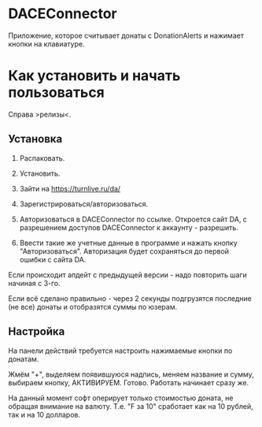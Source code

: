 # DACEConnector
Приложение, которое считывает донаты с DonationAlerts и нажимает кнопки на клавиатуре. 

# Как установить и начать пользоваться
Справа >релизы<.

## Установка
1. Распаковать. 

2. Установить. 

3. Зайти на https://turnlive.ru/da/

4. Зарегистрироваться/авторизоваться.

5. Авторизоваться в DACEConnector по ссылке. Откроется сайт DA, с разрешением доступов DACEConnector к аккаунту - разрешить.

6. Ввести такие же учетные данные в программе и нажать кнопку "Авторизоваться". Авторизация будет сохраняться до первой ошибки с сайта DA.

Если происходит апдейт с предыдущей версии - надо повторить шаги начиная с 3-го.


Если всё сделано правильно - через 2 секунды подгрузятся последние (не все) донаты и отобразятся суммы по юзерам. 

## Настройка
На панели действий требуется настроить нажимаемые кнопки по донатам. 

Жмём "+", выделяем появившуюся надпись, меняем название и сумму, выбираем кнопку, АКТИВИРУЕМ. Готово. Работать начинает сразу же. 

На данный момент софт оперирует только стоимостью доната, не обращая внимание на валюту. Т.е. "F за 10" сработает как на 10 рублей, так и на 10 долларов. 
